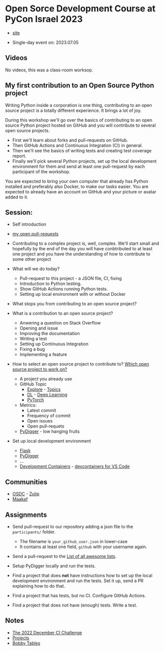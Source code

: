 # Open Sorce Development Course at PyCon Israel 2023

* [site](https://osdc.code-maven.com/osdc-2023-07-pyconil/)

* Single-day event on: 2023.07.05

## Videos

No videos, this was a class-room worksop.


## My first contribution to an Open Source Python project

Writing Python inside a corporation is one thing, contributing to an open source project is a totally different experience. It brings a lot of joy.

During this workshop we'll go over the basics of contributing to an open source Python project hosted on GitHub and you will contribute to several open source projects.

* First we'll learn about forks and pull-requests on GitHub.
* Then GitHub Actions and Continuous Integration (CI) in general.
* Then we'll see the basics of writing tests and creating test coverage report.
* Finally we'll pick several Python projects, set up the local development environment for them and send at least one pull-request by each participant of the workshop.

You are expected to bring your own computer that already has Python installed and preferably also Docker, to make our tasks easier. You are expected to already have an account on GitHub and your picture or avatar added to it.


## Session:

* Self introduction
* [my open pull-requests](https://github.com/search?q=is%3Aopen%20is%3Apr%20author%3Aszabgab%20archived%3Afalse%20&type=pullrequests)
* Contributing to a complex project is, well, complex. We'll start small and hopefully by the end of the day you will have conbtributed to at least one project and you have the understanding of how to contribute to some other project

* What will we do today?
    * Pull-request to this project - a JSON file, CI, fixing
    * Introduction to Python testing.
    * Show GitHub Actions running Python tests.
    * Setting up local environment with or without Docker


* What stops you from contributing to an open source project?
* What is a contribution to an open source project?
    * Anwering a question on Stack Overflow
    * Opening and issue
    * Improving the documentation
    * Writing a test
    * Setting up Continuous Integration
    * Fixing a bug
    * Implementing a feature
* How to select an open source project to contribute to? [Which open source project to work on?](https://code-maven.com/slides/osdc/which-project)
    * A project you already use
    * GitHub Topic
        * [Explore](https://github.com/explore) - [Topics](https://github.com/topics)
        * [DL](https://github.com/topics/deep-learning) - [Deep Learning](https://github.com/topics/deep-learning)
        * [PyTorch](https://github.com/topics/pytorch)
    * Metrics:
        * Latest commit
        * Frequency of commit
        * Open issues
        * Open pull-requets
    * [PyDigger](https://pydigger.com/) - low hanging fruits
* Set up local development environment
    * [Flask](https://github.com/pallets/flask)
    * [PyDigger](https://github.com/szabgab/pydigger.com)
    * ...
    * [Development Containers](https://containers.dev/) - [devcontainers for VS Code](https://code.visualstudio.com/docs/devcontainers/containers)

## Communities

* [OSDC](https://osdc.code-maven.com/community) - [Zulip](https://osdc.zulipchat.com/)
* [Maakaf](https://github.com/maakaf)

## Assignments

* Send pull-request to our repository adding a json file to the `participants/` folder.
    * The filename is `your_github_user.json` in lower-case
    * It contains at least one field, `github` with your username again.

* Send a pull-request to the [List of all awesome lists](https://github.com/szabgab/awesome-lists).

* Setup PyDigger locally and run the tests.

* Find a project that does **not** have instructions how to set up the local development environment and run the tests. Set it up, send a PR explaining how to do that.

* Find a project that has tests, but no CI. Configure GitHub Actions.

* Find a project that does not have (enough) tests. Write a test.


## Notes

* [The 2022 December CI Challenge](https://code-maven.com/2022-december-ci-challenge)
* [Projects](https://osdc.code-maven.com/projects)
* [Bobby Tables](https://bobby-tables.com/)

